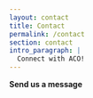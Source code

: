 ```yaml
---
layout: contact
title: Contact
permalink: /contact
section: contact
intro_paragraph: |
  Connect with ACO!
---
```


**Send us a message**
